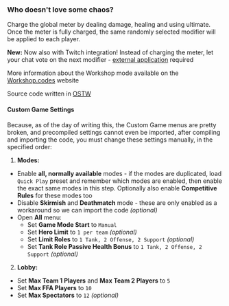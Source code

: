 ### Who doesn't love some chaos?

Charge the global meter by dealing damage, healing and using ultimate.
Once the meter is fully charged, the same randomly selected modifier will be applied to each player.

**New:** Now also with Twitch integration! Instead of charging the meter, let your chat vote on the next modifier - [external application](https://github.com/PatrickSzela/overwatch-workshop-integrations) required

More information about the Workshop mode available on the [Workshop.codes](https://workshop.codes/mystery-modifiers) website

Source code written in [OSTW](https://github.com/ItsDeltin/Overwatch-Script-To-Workshop)

#### Custom Game Settings

Because, as of the day of writing this, the Custom Game menus are pretty broken, and precompiled settings cannot even be imported, after compiling and importing the code, you must change these settings manually, in the specified order:

1. **Modes:**

- Enable **all, normally available** modes - if the modes are duplicated, load `Quick Play` preset and remember which modes are enabled, then enable the exact same modes in this step. Optionally also enable **Competitive Rules** for these modes too
- Disable **Skirmish** and **Deathmatch** mode - these are only enabled as a workaround so we can import the code _(optional)_
- Open **All** menu:
  - Set **Game Mode Start** to `Manual`
  - Set **Hero Limit** to `1 per team` _(optional)_
  - Set **Limit Roles** to `1 Tank, 2 Offense, 2 Support` _(optional)_
  - Set **Tank Role Passive Health Bonus** to `1 Tank, 2 Offense, 2 Support` _(optional)_

2. **Lobby:**

- Set **Max Team 1 Players** and **Max Team 2 Players** to `5`
- Set **Max FFA Players** to `10`
- Set **Max Spectators** to `12` _(optional)_
